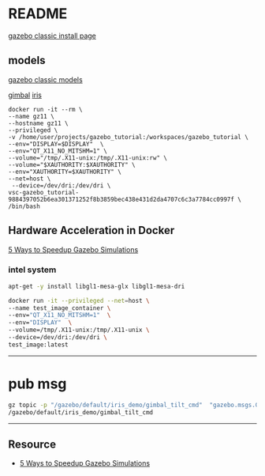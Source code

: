 # README

[gazebo classic install page ](https://classic.gazebosim.org/tutorials?tut=install_ubuntu)

## models
[gazebo classic models](http://models.gazebosim.org/)

[gimbal](http://models.gazebosim.org/gimbal_small_2d/model.tar.gz)
[iris](http://models.gazebosim.org/iris_with_standoffs_demo/model.tar.gz)


```
docker run -it --rm \
--name gz11 \
--hostname gz11 \
--privileged \
-v /home/user/projects/gazebo_tutorial:/workspaces/gazebo_tutorial \
--env="DISPLAY=$DISPLAY"  \
--env="QT_X11_NO_MITSHM=1" \
--volume="/tmp/.X11-unix:/tmp/.X11-unix:rw" \
--volume="$XAUTHORITY:$XAUTHORITY" \
--env="XAUTHORITY=$XAUTHORITY" \
--net=host \
 --device=/dev/dri:/dev/dri \
vsc-gazebo_tutorial-9884397052b6ea301371252f8b3859bec438e431d2da4707c6c3a7784cc0997f \
/bin/bash
```

## Hardware Acceleration in Docker
[5 Ways to Speedup Gazebo Simulations](https://www.blackcoffeerobotics.com/blog/5-ways-to-speedup-gazebo-simulations)
### intel system

```bash
apt-get -y install libgl1-mesa-glx libgl1-mesa-dri
```

```bash
docker run -it --privileged --net=host \    
--name test_image_container \
--env="QT_X11_NO_MITSHM=1"  \
--env="DISPLAY"  \
--volume=/tmp/.X11-unix:/tmp/.X11-unix \
--device=/dev/dri:/dev/dri \
test_image:latest
```


---

# pub msg

```bash
gz topic -p "/gazebo/default/iris_demo/gimbal_tilt_cmd"  "gazebo.msgs.GzString" -m 'data: "1.0"'
/gazebo/default/iris_demo/gimbal_tilt_cmd
```

---

## Resource 
- [5 Ways to Speedup Gazebo Simulations](https://www.blackcoffeerobotics.com/blog/5-ways-to-speedup-gazebo-simulations)